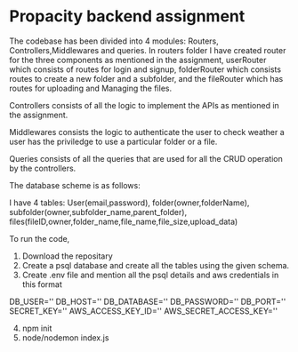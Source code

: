 # Propacity backend assignment

The codebase has been divided into 4 modules: Routers, Controllers,Middlewares and queries.
In routers folder I have created router for the three components as mentioned in the assignment, userRouter which consists of routes for login and signup, folderRouter which consists routes to create a new folder and a subfolder, and the fileRouter which has routes for uploading and Managing the files.

Controllers consists of all the logic to implement the APIs as mentioned in the assignment.

Middlewares consists the logic to authenticate the user to check weather a user has the priviledge to use a particular folder or a file.

Queries consists of all the queries that are used for all the CRUD operation by the controllers.

The database scheme is as follows:

I have 4 tables: User(email,password), folder(owner,folderName), subfolder(owner,subfolder_name,parent_folder), files(fileID,owner,folder_name,file_name,file_size,upload_data)

To run the code,
1) Download the repositary
2) Create a psql database and create all the tables using the given schema.
3) Create .env file and mention all the psql details and aws credentials in this format

DB_USER=''
DB_HOST=''
DB_DATABASE=''
DB_PASSWORD=''
DB_PORT=''
SECRET_KEY=''
AWS_ACCESS_KEY_ID=''
AWS_SECRET_ACCESS_KEY=''

4) npm init
5) node/nodemon index.js


